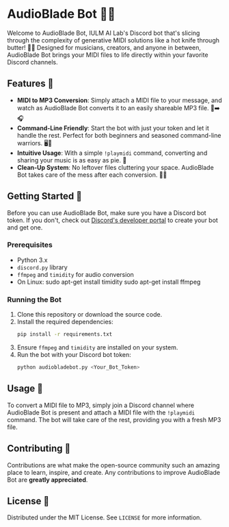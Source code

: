 # AudioBlade Bot 🎵🤖

Welcome to AudioBlade Bot, IULM AI Lab's Discord bot that's slicing through the complexity of generative MIDI solutions like a hot knife through butter! 🎹🔪 Designed for musicians, creators, and anyone in between, AudioBlade Bot brings your MIDI files to life directly within your favorite Discord channels.

## Features 🌟

- **MIDI to MP3 Conversion**: Simply attach a MIDI file to your message, and watch as AudioBlade Bot converts it to an easily shareable MP3 file. 🎼➡️🎧
- **Command-Line Friendly**: Start the bot with just your token and let it handle the rest. Perfect for both beginners and seasoned command-line warriors. 🖥️👾
- **Intuitive Usage**: With a simple `!playmidi` command, converting and sharing your music is as easy as pie. 🍰
- **Clean-Up System**: No leftover files cluttering your space. AudioBlade Bot takes care of the mess after each conversion. 🧹✨

## Getting Started 🚀

Before you can use AudioBlade Bot, make sure you have a Discord bot token. If you don't, check out [Discord's developer portal](https://discord.com/developers/applications) to create your bot and get one.

### Prerequisites

- Python 3.x
- `discord.py` library
- `ffmpeg` and `timidity` for audio conversion
- On Linux:
    sudo apt-get install timidity
    sudo apt-get install ffmpeg

### Running the Bot

1. Clone this repository or download the source code.
2. Install the required dependencies:
   ```bash
   pip install -r requirements.txt
   ```
3. Ensure `ffmpeg` and `timidity` are installed on your system.
4. Run the bot with your Discord bot token:
   ```bash
   python audiobladebot.py <Your_Bot_Token>
   ```

## Usage 📖

To convert a MIDI file to MP3, simply join a Discord channel where AudioBlade Bot is present and attach a MIDI file with the `!playmidi` command. The bot will take care of the rest, providing you with a fresh MP3 file.

## Contributing 🤝

Contributions are what make the open-source community such an amazing place to learn, inspire, and create. Any contributions to improve AudioBlade Bot are **greatly appreciated**.

## License 📄

Distributed under the MIT License. See `LICENSE` for more information.
